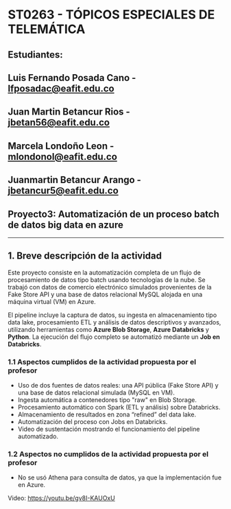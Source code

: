 # ST0263 - TÓPICOS ESPECIALES DE TELEMÁTICA
## Estudiantes:
## Luis Fernando Posada Cano - lfposadac@eafit.edu.co
## Juan Martin Betancur Rios - jbetan56@eafit.edu.co
## Marcela Londoño Leon - mlondonol@eafit.edu.co
## Juanmartin Betancur Arango - jbetancur5@eafit.edu.co
## Proyecto3: Automatización de un proceso batch de datos big data en azure

- - -
## 1. Breve descripción de la actividad

Este proyecto consiste en la automatización completa de un flujo de procesamiento de datos tipo batch usando tecnologías de la nube. Se trabajó con datos de comercio electrónico simulados provenientes de la Fake Store API y una base de datos relacional MySQL alojada en una máquina virtual (VM) en Azure.

El pipeline incluye la captura de datos, su ingesta en almacenamiento tipo data lake, procesamiento ETL y análisis de datos descriptivos y avanzados, utilizando herramientas como **Azure Blob Storage**, **Azure Databricks** y **Python**. La ejecución del flujo completo se automatizó mediante un **Job en Databricks**.

### 1.1 Aspectos cumplidos de la actividad propuesta por el profesor

- Uso de dos fuentes de datos reales: una API pública (Fake Store API) y una base de datos relacional simulada (MySQL en VM).
- Ingesta automática a contenedores tipo "raw" en Blob Storage.
- Procesamiento automático con Spark (ETL y análisis) sobre Databricks.
- Almacenamiento de resultados en zona “refined” del data lake.
- Automatización del proceso con Jobs en Databricks.
- Video de sustentación mostrando el funcionamiento del pipeline automatizado.

### 1.2 Aspectos no cumplidos de la actividad propuesta por el profesor

- No se usó Athena para consulta de datos, ya que la implementación fue en Azure.


Video: https://youtu.be/gv8I-KAUOxU
